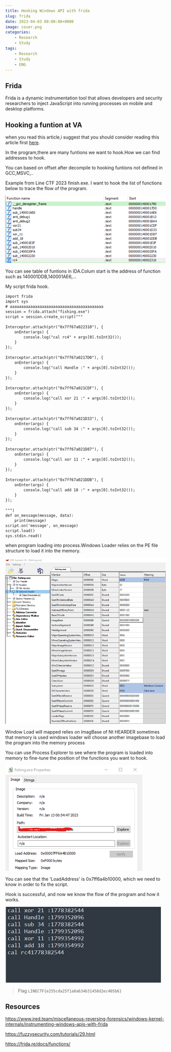 ```yaml
---
title: Hooking Windows API with frida
slug: frida
date: 2023-04-03 00:00:00+0000
image: cover.png
categories:
    - Research
    - Study
tags:
    - Research
    - Study
    - ENG
---
```


## Frida 

Frida is a dynamic instrumentation tool that allows developers and security researchers to inject JavaScript into running processes on mobile and desktop platforms.

## Hooking a funtion at VA 

when you read this article,i suggest that you should consider reading this article first [here](https://frida.re/docs/functions/).

In the program,there are many funtions we want to hook.How we can find addresses to hook.

You can based on offset after decompile to hooking funtions not defined in GCC,MSVC,..

Example from Line CTF 2023 finish.exe. I want to hook the list of functions below to trace the flow of the program.

![List of funtion](1.png)

You can see table of funtions in IDA.Colum start is the address of function such as 140001DDB,140001AE6,...

My script frida hook.
```
import frida
import sys
# aaaaaaaaaaaaaaaaaaaaaaaaaaaaaaaaaaaaaaaaa
session = frida.attach("fishing.exe")
script = session.create_script("""

Interceptor.attach(ptr("0x7ff67a022310"), {
    onEnter(args) {
        console.log("cal rc4" + args[0].toInt32());
    }
});

Interceptor.attach(ptr("0x7ff67a0217D0"), {
    onEnter(args) {
        console.log("call Handle :" + args[0].toInt32());
    }
});

Interceptor.attach(ptr("0x7ff67a021CDF"), {
    onEnter(args) {
        console.log("call xor 21 :" + args[0].toInt32());
    }
});

Interceptor.attach(ptr("0x7ff67a021D33"), {
    onEnter(args) {
        console.log("call sub 34 :" + args[0].toInt32());
    }
});

Interceptor.attach(ptr("0x7ff67a021D87"), {
    onEnter(args) {
        console.log("call xor 11 :" + args[0].toInt32());
    }
});

Interceptor.attach(ptr("0x7ff67a021DDB"), {
    onEnter(args) {
        console.log("call add 18 :" + args[0].toInt32());
    }
});

""")
def on_message(message, data):
    print(message)
script.on('message', on_message)
script.load()
sys.stdin.read()

```

when program loading into process.Windows Loader relies on the PE file structure to load it into the memory.  

![PE FILE](2.png)

Window Load will mapped relies on ImagBase of Nt HEARDER sometimes that memory is used windows loader will choose another imagebase to load the program into the memory process

You can use Process Explorer to see where the program is loaded into memory to fine-tune the position of the functions you want to hook.

![my image](4.png)

You can see that the 'LoadAddress' is 0x7ff6a4b10000, which we need to know in order to fix the script.

Hook is successful, and now we know the flow of the program and how it works.

![Find imagebase](5.png)

> Flag `LINECTF{e255cda25f1a8a634b31458d2ec405b6}`

## Resources
https://www.ired.team/miscellaneous-reversing-forensics/windows-kernel-internals/instrumenting-windows-apis-with-frida

https://fuzzysecurity.com/tutorials/29.html

https://frida.re/docs/functions/